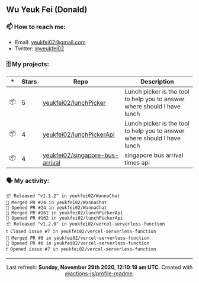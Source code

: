 ## Wu Yeuk Fei (Donald)

### 📫 How to reach me:

- Email: [yeukfei02@gmail.com](yeukfei02@gmail.com)
- Twitter: [@yeukfei02](https://twitter.com/yeukfei02)

### 🗄 My projects:

|*|Stars|Repo|Description|
|---|---|---|---|
| 📦 | 5 | [yeukfei02/lunchPicker](https://github.com/yeukfei02/lunchPicker) | Lunch picker is the tool to help you to answer where should I have lunch |
| 📦 | 4 | [yeukfei02/lunchPickerApi](https://github.com/yeukfei02/lunchPickerApi) | Lunch picker is the tool to help you to answer where should I have lunch |
| 📦 | 4 | [yeukfei02/singapore-bus-arrival](https://github.com/yeukfei02/singapore-bus-arrival) | singapore bus arrival times api |

### 🗣 My activity:

```
📦 Released "v1.1.2" in yeukfei02/WannaChat
🎉 Merged PR #24 in yeukfei02/WannaChat
💪 Opened PR #24 in yeukfei02/WannaChat
🎉 Merged PR #162 in yeukfei02/lunchPickerApi
💪 Opened PR #162 in yeukfei02/lunchPickerApi
📦 Released "v1.2.0" in yeukfei02/vercel-serverless-function
❗️ Closed issue #7 in yeukfei02/vercel-serverless-function
🎉 Merged PR #8 in yeukfei02/vercel-serverless-function
💪 Opened PR #8 in yeukfei02/vercel-serverless-function
❗️ Opened issue #7 in yeukfei02/vercel-serverless-function
```

<!-- <img src="https://github-readme-stats.vercel.app/api?username=yeukfei02&show_icons=true&count_private=true&theme=radical" />

<img src="https://github-readme-stats.vercel.app/api/top-langs/?username=yeukfei02&theme=radical" /> -->

---

<p align="center">Last refresh: <b>Sunday, November 29th 2020, 12:10:19 am UTC</b>. Created with <a href=https://github.com/marketplace/actions/profile-readme>@actions-js/profile-readme</a>.</p>
